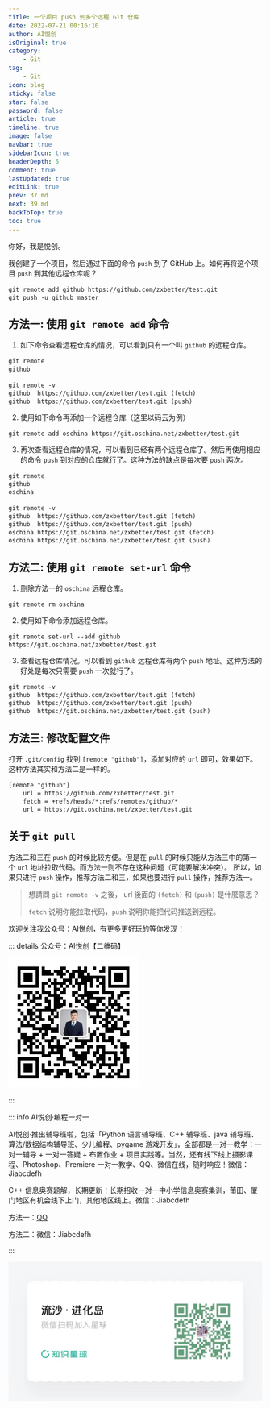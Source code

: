 ```yaml
---
title: 一个项目 push 到多个远程 Git 仓库
date: 2022-07-21 00:16:10
author: AI悦创
isOriginal: true
category: 
    - Git
tag:
    - Git
icon: blog
sticky: false
star: false
password: false
article: true
timeline: true
image: false
navbar: true
sidebarIcon: true
headerDepth: 5
comment: true
lastUpdated: true
editLink: true
prev: 37.md
next: 39.md
backToTop: true
toc: true
---
```


你好，我是悦创。

我创建了一个项目，然后通过下面的命令 `push` 到了 GitHub 上。如何再将这个项目 `push` 到其他远程仓库呢？

```git
git remote add github https://github.com/zxbetter/test.git
git push -u github master
```

## 方法一: 使用 `git remote add` 命令

1. 如下命令查看远程仓库的情况，可以看到只有一个叫 `github` 的远程仓库。

```git
git remote
github

git remote -v
github  https://github.com/zxbetter/test.git (fetch)
github  https://github.com/zxbetter/test.git (push)
```

2. 使用如下命令再添加一个远程仓库（这里以码云为例）

```git
git remote add oschina https://git.oschina.net/zxbetter/test.git
```

3. 再次查看远程仓库的情况，可以看到已经有两个远程仓库了。然后再使用相应的命令 `push` 到对应的仓库就行了。这种方法的缺点是每次要 `push` 两次。

```git
git remote
github
oschina

git remote -v
github  https://github.com/zxbetter/test.git (fetch)
github  https://github.com/zxbetter/test.git (push)
oschina https://git.oschina.net/zxbetter/test.git (fetch)
oschina https://git.oschina.net/zxbetter/test.git (push)
```

## 方法二: 使用 `git remote set-url` 命令

1. 删除方法一的 `oschina` 远程仓库。

```git
git remote rm oschina
```

2. 使用如下命令添加远程仓库。

```git
git remote set-url --add github https://git.oschina.net/zxbetter/test.git
```

3. 查看远程仓库情况。可以看到 `github` 远程仓库有两个 `push` 地址。这种方法的好处是每次只需要 `push` 一次就行了。

```git
git remote -v
github  https://github.com/zxbetter/test.git (fetch)
github  https://github.com/zxbetter/test.git (push)
github  https://git.oschina.net/zxbetter/test.git (push)
```

## 方法三: 修改配置文件

打开 `.git/config` 找到 `[remote "github"]`，添加对应的 `url` 即可，效果如下。这种方法其实和方法二是一样的。

```git
[remote "github"]
    url = https://github.com/zxbetter/test.git
    fetch = +refs/heads/*:refs/remotes/github/*
    url = https://git.oschina.net/zxbetter/test.git
```

## 关于 `git pull`

方法二和三在 `push` 的时候比较方便。但是在 `pull` 的时候只能从方法三中的第一个 `url` 地址拉取代码。而方法一则不存在这种问题（可能要解决冲突）。
所以，如果只进行 `push` 操作，推荐方法二和三，如果也要进行 `pull` 操作，推荐方法一。

> 想請問 `git remote -v` 之後， url 後面的 `(fetch)` 和 `(push)` 是什麼意思？
>
> `fetch` 说明你能拉取代码，`push` 说明你能把代码推送到远程。

欢迎关注我公众号：AI悦创，有更多更好玩的等你发现！

::: details 公众号：AI悦创【二维码】

![](/gzh.jpg)

:::

::: info AI悦创·编程一对一

AI悦创·推出辅导班啦，包括「Python 语言辅导班、C++ 辅导班、java 辅导班、算法/数据结构辅导班、少儿编程、pygame 游戏开发」，全部都是一对一教学：一对一辅导 + 一对一答疑 + 布置作业 + 项目实践等。当然，还有线下线上摄影课程、Photoshop、Premiere 一对一教学、QQ、微信在线，随时响应！微信：Jiabcdefh

C++ 信息奥赛题解，长期更新！长期招收一对一中小学信息奥赛集训，莆田、厦门地区有机会线下上门，其他地区线上。微信：Jiabcdefh

方法一：[QQ](http://wpa.qq.com/msgrd?v=3&uin=1432803776&site=qq&menu=yes)

方法二：微信：Jiabcdefh

:::

![](/zsxq.jpg)




